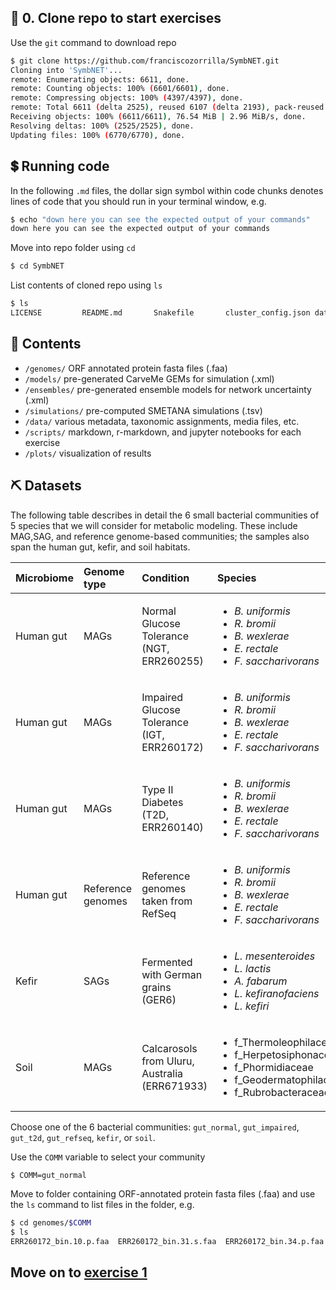 ## 🏁 0. Clone repo to start exercises
Use the `git` command to download repo
```bash
$ git clone https://github.com/franciscozorrilla/SymbNET.git
Cloning into 'SymbNET'...
remote: Enumerating objects: 6611, done.
remote: Counting objects: 100% (6601/6601), done.
remote: Compressing objects: 100% (4397/4397), done.
remote: Total 6611 (delta 2525), reused 6107 (delta 2193), pack-reused 10
Receiving objects: 100% (6611/6611), 76.54 MiB | 2.96 MiB/s, done.
Resolving deltas: 100% (2525/2525), done.
Updating files: 100% (6770/6770), done.
```

## 💲 Running code

In the following `.md` files, the dollar sign symbol within code chunks denotes lines of code that you should run in your terminal window, e.g.
```bash
$ echo "down here you can see the expected output of your commands"
down here you can see the expected output of your commands
```

Move into repo folder using `cd`
```bash
$ cd SymbNET
```

List contents of cloned repo using `ls`
```bash
$ ls
LICENSE			README.md		Snakefile		cluster_config.json	data			ensembles		genomes			models			plots			scripts			simulations
```

## 🗻 Contents

 - `/genomes/` ORF annotated protein fasta files (.faa)
 - `/models/` pre-generated CarveMe GEMs for simulation (.xml)
 - `/ensembles/` pre-generated ensemble models for network uncertainty (.xml) 
 - `/simulations/` pre-computed SMETANA simulations (.tsv)
 - `/data/` various metadata, taxonomic assignments, media files, etc.
 - `/scripts/` markdown, r-markdown, and jupyter notebooks for each exercise
 - `/plots/` visualization of results

## ⛏️ Datasets

The following table describes in detail the 6 small bacterial communities of 5 species that we will consider for metabolic modeling. These include MAG,SAG, and reference genome-based communities; the samples also span the human gut, kefir, and soil habitats.

| Microbiome |Genome type| Condition | Species | Links |
| :---        | :--- | :---           | :---          |  :---         | 
| Human gut  | MAGs |Normal Glucose Tolerance (NGT, ERR260255) |  <ul><li>*B. uniformis*</li><li>*R. bromii*</li><li>*B. wexlerae*</li><li>*E. rectale*</li><li>*F. saccharivorans*</li></ul>   | <ul><li>[Paper](https://www.nature.com/articles/nature12198)</li><li>[metaGEM](https://github.com/franciscozorrilla/metaGEM_paper)</li><li>[MGnify](https://www.ebi.ac.uk/metagenomics/analyses/MGYA00001287#overview)</li></ul> |
| Human gut   | MAGs |Impaired Glucose Tolerance (IGT, ERR260172)      | <ul><li>*B. uniformis*</li><li>*R. bromii*</li><li>*B. wexlerae*</li><li>*E. rectale*</li><li>*F. saccharivorans*</li></ul>   |  <ul><li>[Paper](https://www.nature.com/articles/nature12198)</li><li>[metaGEM](https://github.com/franciscozorrilla/metaGEM_paper)</li><li>[MGnify](https://www.ebi.ac.uk/metagenomics/analyses/MGYA00001094?version=1.0#overview)</li></ul> |
| Human gut  | MAGs | Type II Diabetes (T2D, ERR260140)  | <ul><li>*B. uniformis*</li><li>*R. bromii*</li><li>*B. wexlerae*</li><li>*E. rectale*</li><li>*F. saccharivorans*</li></ul>  | <ul><li>[Paper](https://www.nature.com/articles/nature12198)</li><li>[metaGEM](https://github.com/franciscozorrilla/metaGEM_paper)</li><li>[MGnify](https://www.ebi.ac.uk/metagenomics/analyses/MGYA00001062?version=1.0#overview)</li></ul> |
| Human gut| Reference genomes | Reference genomes taken from RefSeq   | <ul><li>*B. uniformis*</li><li>*R. bromii*</li><li>*B. wexlerae*</li><li>*E. rectale*</li><li>*F. saccharivorans*</li></ul>  | <ul><li>[NCBI](https://www.ncbi.nlm.nih.gov/)</li></ul>   |
| Kefir | SAGs | Fermented with German grains (GER6)    | <ul><li>*L. mesenteroides*</li><li>*L. lactis*</li><li>*A. fabarum*</li><li>*L. kefiranofaciens*</li><li>*L. kefiri*</li></ul>  | <ul><li>[Paper](https://www.nature.com/articles/s41564-020-00816-5)</li></ul>   |
| Soil | MAGs |  Calcarosols from Uluru, Australia (ERR671933)   | <ul><li>f_Thermoleophilaceae</li><li>f_Herpetosiphonaceae</li><li>f_Phormidiaceae</li><li>f_Geodermatophilaceae</li><li>f_Rubrobacteraceae</li></ul>   | <ul><li>[Paper](https://academic.oup.com/gigascience/article/5/1/s13742-016-0126-5/2720982)</li><li>[metaGEM](https://github.com/franciscozorrilla/metaGEM_paper)</li><li>[MGnify](https://www.ebi.ac.uk/metagenomics/studies/MGYS00000434)</li></ul>  |

Choose one of the 6 bacterial communities: `gut_normal`, `gut_impaired`, `gut_t2d`, `gut_refseq`, `kefir`, or `soil`.

Use the `COMM` variable to select your community

```bash
$ COMM=gut_normal
```

Move to folder containing ORF-annotated protein fasta files (.faa) and use the `ls` command to list files in the folder, e.g.
```bash
$ cd genomes/$COMM
$ ls
ERR260172_bin.10.p.faa	ERR260172_bin.31.s.faa	ERR260172_bin.34.p.faa	ERR260172_bin.44.p.faa	ERR260172_bin.7.s.faa
```

## Move on to [exercise 1](https://github.com/franciscozorrilla/SymbNET/blob/main/scripts/1.carve_models.md)
